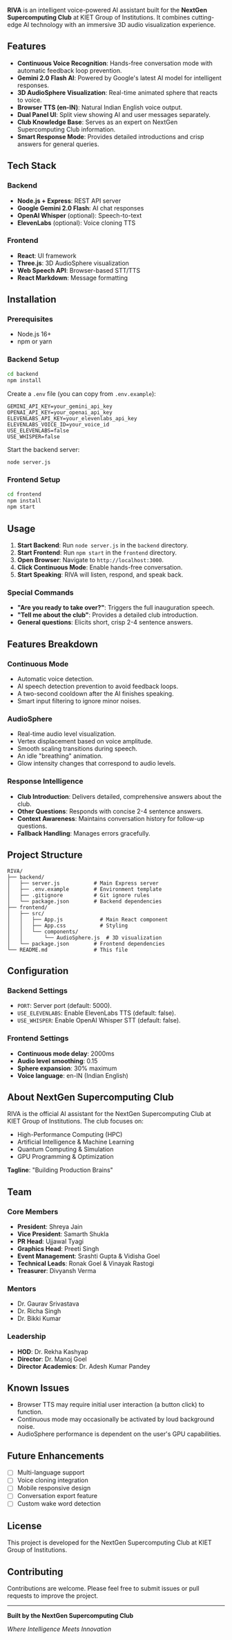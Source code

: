 **RIVA** is an intelligent voice-powered AI assistant built for the **NextGen Supercomputing Club** at KIET Group of Institutions. It combines cutting-edge AI technology with an immersive 3D audio visualization experience.

## Features

-   **Continuous Voice Recognition**: Hands-free conversation mode with automatic feedback loop prevention.
-   **Gemini 2.0 Flash AI**: Powered by Google's latest AI model for intelligent responses.
-   **3D AudioSphere Visualization**: Real-time animated sphere that reacts to voice.
-   **Browser TTS (en-IN)**: Natural Indian English voice output.
-   **Dual Panel UI**: Split view showing AI and user messages separately.
-   **Club Knowledge Base**: Serves as an expert on NextGen Supercomputing Club information.
-   **Smart Response Mode**: Provides detailed introductions and crisp answers for general queries.

## Tech Stack

### Backend
-   **Node.js + Express**: REST API server
-   **Google Gemini 2.0 Flash**: AI chat responses
-   **OpenAI Whisper** (optional): Speech-to-text
-   **ElevenLabs** (optional): Voice cloning TTS

### Frontend
-   **React**: UI framework
-   **Three.js**: 3D AudioSphere visualization
-   **Web Speech API**: Browser-based STT/TTS
-   **React Markdown**: Message formatting

## Installation

### Prerequisites
-   Node.js 16+
-   npm or yarn

### Backend Setup

```bash
cd backend
npm install
```

Create a `.env` file (you can copy from `.env.example`):
```env
GEMINI_API_KEY=your_gemini_api_key
OPENAI_API_KEY=your_openai_api_key
ELEVENLABS_API_KEY=your_elevenlabs_api_key
ELEVENLABS_VOICE_ID=your_voice_id
USE_ELEVENLABS=false
USE_WHISPER=false
```

Start the backend server:
```bash
node server.js
```

### Frontend Setup

```bash
cd frontend
npm install
npm start
```

## Usage

1.  **Start Backend**: Run `node server.js` in the `backend` directory.
2.  **Start Frontend**: Run `npm start` in the `frontend` directory.
3.  **Open Browser**: Navigate to `http://localhost:3000`.
4.  **Click Continuous Mode**: Enable hands-free conversation.
5.  **Start Speaking**: RIVA will listen, respond, and speak back.

### Special Commands

-   **"Are you ready to take over?"**: Triggers the full inauguration speech.
-   **"Tell me about the club"**: Provides a detailed club introduction.
-   **General questions**: Elicits short, crisp 2-4 sentence answers.

## Features Breakdown

### Continuous Mode
-   Automatic voice detection.
-   AI speech detection prevention to avoid feedback loops.
-   A two-second cooldown after the AI finishes speaking.
-   Smart input filtering to ignore minor noises.

### AudioSphere
-   Real-time audio level visualization.
-   Vertex displacement based on voice amplitude.
-   Smooth scaling transitions during speech.
-   An idle "breathing" animation.
-   Glow intensity changes that correspond to audio levels.

### Response Intelligence
-   **Club Introduction**: Delivers detailed, comprehensive answers about the club.
-   **Other Questions**: Responds with concise 2-4 sentence answers.
-   **Context Awareness**: Maintains conversation history for follow-up questions.
-   **Fallback Handling**: Manages errors gracefully.

## Project Structure

```
RIVA/
├── backend/
│   ├── server.js           # Main Express server
│   ├── .env.example        # Environment template
│   ├── .gitignore          # Git ignore rules
│   └── package.json        # Backend dependencies
├── frontend/
│   ├── src/
│   │   ├── App.js            # Main React component
│   │   ├── App.css           # Styling
│   │   └── components/
│   │       └── AudioSphere.js  # 3D visualization
│   └── package.json        # Frontend dependencies
└── README.md               # This file
```

## Configuration

### Backend Settings
-   `PORT`: Server port (default: 5000).
-   `USE_ELEVENLABS`: Enable ElevenLabs TTS (default: false).
-   `USE_WHISPER`: Enable OpenAI Whisper STT (default: false).

### Frontend Settings
-   **Continuous mode delay**: 2000ms
-   **Audio level smoothing**: 0.15
-   **Sphere expansion**: 30% maximum
-   **Voice language**: en-IN (Indian English)

## About NextGen Supercomputing Club

RIVA is the official AI assistant for the NextGen Supercomputing Club at KIET Group of Institutions. The club focuses on:

-   High-Performance Computing (HPC)
-   Artificial Intelligence & Machine Learning
-   Quantum Computing & Simulation
-   GPU Programming & Optimization

**Tagline**: "Building Production Brains"

## Team

### Core Members
-   **President**: Shreya Jain
-   **Vice President**: Samarth Shukla
-   **PR Head**: Ujjawal Tyagi
-   **Graphics Head**: Preeti Singh
-   **Event Management**: Srashti Gupta & Vidisha Goel
-   **Technical Leads**: Ronak Goel & Vinayak Rastogi
-   **Treasurer**: Divyansh Verma

### Mentors
-   Dr. Gaurav Srivastava
-   Dr. Richa Singh
-   Dr. Bikki Kumar

### Leadership
-   **HOD**: Dr. Rekha Kashyap
-   **Director**: Dr. Manoj Goel
-   **Director Academics**: Dr. Adesh Kumar Pandey

## Known Issues

-   Browser TTS may require initial user interaction (a button click) to function.
-   Continuous mode may occasionally be activated by loud background noise.
-   AudioSphere performance is dependent on the user's GPU capabilities.

## Future Enhancements

-   [ ] Multi-language support
-   [ ] Voice cloning integration
-   [ ] Mobile responsive design
-   [ ] Conversation export feature
-   [ ] Custom wake word detection

## License

This project is developed for the NextGen Supercomputing Club at KIET Group of Institutions.

## Contributing

Contributions are welcome. Please feel free to submit issues or pull requests to improve the project.

***

**Built by the NextGen Supercomputing Club**

*Where Intelligence Meets Innovation*
